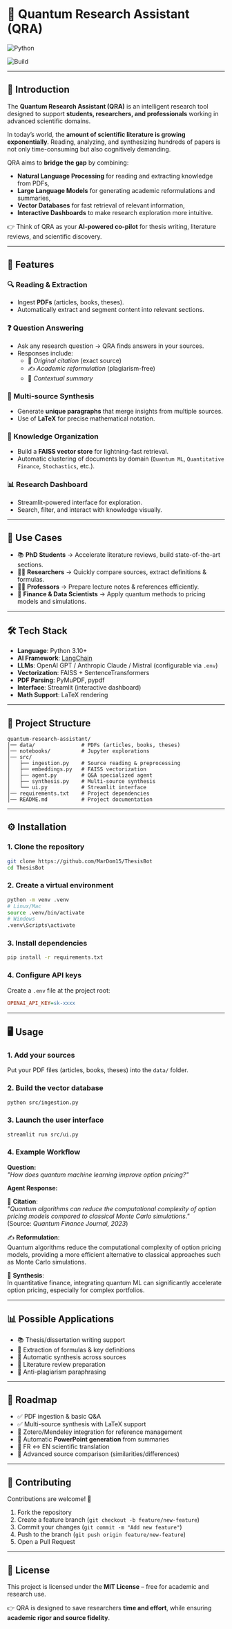 # 📘 Quantum Research Assistant (QRA)  

![Python](https://img.shields.io/badge/Python-3.10+-blue.svg)

![Build](https://img.shields.io/badge/Status-Active-success.svg)

---

## 🌌 Introduction  

The **Quantum Research Assistant (QRA)** is an intelligent research tool designed to support **students, researchers, and professionals** working in advanced scientific domains.  

In today’s world, the **amount of scientific literature is growing exponentially**. Reading, analyzing, and synthesizing hundreds of papers is not only time-consuming but also cognitively demanding.  

QRA aims to **bridge the gap** by combining:  
- **Natural Language Processing** for reading and extracting knowledge from PDFs,  
- **Large Language Models** for generating academic reformulations and summaries,  
- **Vector Databases** for fast retrieval of relevant information,  
- **Interactive Dashboards** to make research exploration more intuitive.  

👉 Think of QRA as your **AI-powered co-pilot** for thesis writing, literature reviews, and scientific discovery.  

---

## 🚀 Features  

### 🔍 Reading & Extraction  
- Ingest **PDFs** (articles, books, theses).  
- Automatically extract and segment content into relevant sections.  

### ❓ Question Answering  
- Ask any research question → QRA finds answers in your sources.  
- Responses include:  
  - 📖 *Original citation* (exact source)  
  - ✍️ *Academic reformulation* (plagiarism-free)  
  - 📑 *Contextual summary*  

### 📑 Multi-source Synthesis  
- Generate **unique paragraphs** that merge insights from multiple sources.  
- Use of **LaTeX** for precise mathematical notation.  

### 🧠 Knowledge Organization  
- Build a **FAISS vector store** for lightning-fast retrieval.  
- Automatic clustering of documents by domain (`Quantum ML`, `Quantitative Finance`, `Stochastics`, etc.).  

### 📊 Research Dashboard  
- Streamlit-powered interface for exploration.  
- Search, filter, and interact with knowledge visually.  

---

## 🎯 Use Cases  

- 📚 **PhD Students** → Accelerate literature reviews, build state-of-the-art sections.  
- 👩‍🔬 **Researchers** → Quickly compare sources, extract definitions & formulas.  
- 🧑‍🏫 **Professors** → Prepare lecture notes & references efficiently.  
- 💼 **Finance & Data Scientists** → Apply quantum methods to pricing models and simulations.  

---

## 🛠️ Tech Stack  

- **Language**: Python 3.10+  
- **AI Framework**: [LangChain](https://www.langchain.com/)  
- **LLMs**: OpenAI GPT / Anthropic Claude / Mistral (configurable via `.env`)  
- **Vectorization**: FAISS + SentenceTransformers  
- **PDF Parsing**: PyMuPDF, pypdf  
- **Interface**: Streamlit (interactive dashboard)  
- **Math Support**: LaTeX rendering  

---

## 📂 Project Structure  

```
quantum-research-assistant/
│── data/               # PDFs (articles, books, theses)
│── notebooks/          # Jupyter explorations
│── src/
│   ├── ingestion.py    # Source reading & preprocessing
│   ├── embeddings.py   # FAISS vectorization
│   ├── agent.py        # Q&A specialized agent
│   ├── synthesis.py    # Multi-source synthesis
│   └── ui.py           # Streamlit interface
│── requirements.txt    # Project dependencies
│── README.md           # Project documentation
```

---

## ⚙️ Installation  

### 1. Clone the repository  
```bash
git clone https://github.com/MarDom15/ThesisBot
cd ThesisBot
```

### 2. Create a virtual environment  
```bash
python -m venv .venv
# Linux/Mac
source .venv/bin/activate
# Windows
.venv\Scripts\activate
```

### 3. Install dependencies  
```bash
pip install -r requirements.txt
```

### 4. Configure API keys  
Create a `.env` file at the project root:  

```ini
OPENAI_API_KEY=sk-xxxx
```

---

## 🖥️ Usage  

### 1. Add your sources  
Put your PDF files (articles, books, theses) into the `data/` folder.  

### 2. Build the vector database  
```bash
python src/ingestion.py
```

### 3. Launch the user interface  
```bash
streamlit run src/ui.py
```

### 4. Example Workflow  

**Question:**  
*"How does quantum machine learning improve option pricing?"*  

**Agent Response:**  

📖 **Citation**:  
*"Quantum algorithms can reduce the computational complexity of option pricing models compared to classical Monte Carlo simulations."*  
(Source: *Quantum Finance Journal, 2023*)  

✍️ **Reformulation**:  
Quantum algorithms reduce the computational complexity of option pricing models, providing a more efficient alternative to classical approaches such as Monte Carlo simulations.  

📑 **Synthesis**:  
In quantitative finance, integrating quantum ML can significantly accelerate option pricing, especially for complex portfolios.  

---

## 📊 Possible Applications  

- 📚 Thesis/dissertation writing support  
- 🧮 Extraction of formulas & key definitions  
- 🧠 Automatic synthesis across sources  
- 📑 Literature review preparation  
- 📝 Anti-plagiarism paraphrasing  

---

## 🔮 Roadmap  

- ✅ PDF ingestion & basic Q&A  
- ✅ Multi-source synthesis with LaTeX support  
- 🚧 Zotero/Mendeley integration for reference management  
- 🚧 Automatic **PowerPoint generation** from summaries  
- 🚧 FR ↔ EN scientific translation  
- 🚧 Advanced source comparison (similarities/differences)  

---

## 🤝 Contributing  

Contributions are welcome! 🚀  

1. Fork the repository  
2. Create a feature branch (`git checkout -b feature/new-feature`)  
3. Commit your changes (`git commit -m "Add new feature"`)  
4. Push to the branch (`git push origin feature/new-feature`)  
5. Open a Pull Request  

---

## 📖 License  

This project is licensed under the **MIT License** – free for academic and research use.  

👉 QRA is designed to save researchers **time and effort**, while ensuring **academic rigor and source fidelity**.  
